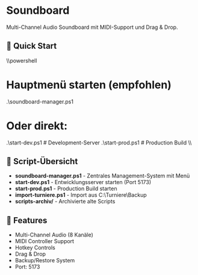 ﻿# Soundboard

Multi-Channel Audio Soundboard mit MIDI-Support und Drag & Drop.

## 🚀 Quick Start

\\\powershell
# Hauptmenü starten (empfohlen)
.\soundboard-manager.ps1

# Oder direkt:
.\start-dev.ps1   # Development-Server
.\start-prod.ps1  # Production Build
\\\

## 📁 Script-Übersicht

- **soundboard-manager.ps1** - Zentrales Management-System mit Menü
- **start-dev.ps1** - Entwicklungsserver starten (Port 5173)
- **start-prod.ps1** - Production Build starten
- **import-turniere.ps1** - Import aus C:\Turniere\Backup
- **scripts-archiv/** - Archivierte alte Scripts

## 🎯 Features

- Multi-Channel Audio (8 Kanäle)
- MIDI Controller Support  
- Hotkey Controls
- Drag & Drop
- Backup/Restore System
- Port: 5173
